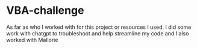 # VBA-challenge

As far as who I worked with for this project or resources I used. I did some work with chatgpt to troubleshoot and help streamline my code and I also worked with Mallorie 
